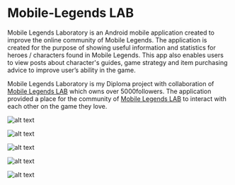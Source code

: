 # Mobile-Legends LAB
Mobile Legends Laboratory is an Android mobile application created to improve the online community of Mobile Legends. The application is created for the purpose of showing useful information and statistics for heroes / characters found in Mobile Legends. This app also enables users to view posts about character's guides, game strategy and item purchasing advice to improve user’s ability in the game.

Mobile Legends Laboratory is my Diploma project with collaboration of [Mobile Legends LAB](https://www.facebook.com/mobilelegendslab/) which owns over 5000followers. The application provided a place for the community of [Mobile Legends LAB](https://www.facebook.com/mobilelegendslab/) to interact with each other on the game they love.

![alt text](https://scontent.fmkz1-1.fna.fbcdn.net/v/t1.0-0/p480x480/32349978_1688770697843008_4316625377259683840_o.jpg?_nc_cat=108&_nc_sid=110474&_nc_eui2=AeHOgSoF9ml8Bau1tn_aWtDBduHfAniZpR124d8CeJmlHW5mYuH-wM1Vn6datFBOeHBTQLsnVHib9ORQu3a1eO-V&_nc_ohc=1W99eKUsPZYAX_uG6Oh&_nc_ht=scontent.fmkz1-1.fna&_nc_tp=6&oh=fbee7a6c35b67e6507f85caa5a6f0678&oe=5F3863AF "Side Navigation Bar")

![alt text](https://scontent.fmkz1-1.fna.fbcdn.net/v/t1.0-0/p480x480/32405564_1688770651176346_7171388365365837824_o.jpg?_nc_cat=110&_nc_sid=110474&_nc_eui2=AeFXAMw6GHKRwamPn2QtnEpB91FD8n8EshT3UUPyfwSyFPzs-iU1SdxzflaIOBNlRoqkjVUnXTS5fOMySa-pFWY9&_nc_ohc=J9g1oMRJQe8AX-YEcol&_nc_ht=scontent.fmkz1-1.fna&_nc_tp=6&oh=0dfa92355eff66708215a7d01300f191&oe=5F3774B6 "Guides Uploaded by User")

![alt text](https://scontent.fmkz1-1.fna.fbcdn.net/v/t1.0-0/p480x480/32440653_1688770797842998_1275290147981623296_o.jpg?_nc_cat=107&_nc_sid=110474&_nc_eui2=AeEvtny_zzFdpI3n93qbyyYVBXxf3CKYMrIFfF_cIpgyspzPfemu5bN8MbsetVX_TAxUOTArGpHFoG5B_Of-i2-C&_nc_ohc=Z9PMDttjEwsAX8GoRJf&_nc_ht=scontent.fmkz1-1.fna&_nc_tp=6&oh=0358282147f4141062878684aa800143&oe=5F36598B "List of heroes")

![alt text](https://www.facebook.com/mobilelegendslab/photos/pcb.1688771311176280/1688770841176327/?type=3&av=1274653185921430&eav=AfZxaKFrhAzSQTkfH9I23NIO-hcOUFR2bYHVK3UXNSkmrnUVU5zUS3P32Mhucz9i_ncpjimJvVvsXDKUkNDiewGi&theater "Heo Introduction")

![alt text](https://www.facebook.com/mobilelegendslab/photos/pcb.1688771311176280/1688770887842989/?type=3&theater "Comment Section")
